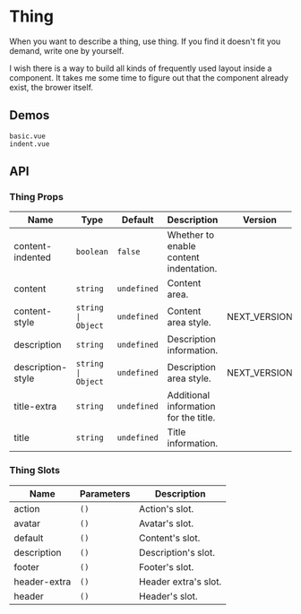 # Thing

When you want to describe a thing, use thing. If you find it doesn't fit you demand, write one by yourself.

I wish there is a way to build all kinds of frequently used layout inside a component. It takes me some time to figure out that the component already exist, the brower itself.

## Demos

```demo
basic.vue
indent.vue
```

## API

### Thing Props

| Name | Type | Default | Description | Version |
| --- | --- | --- | --- | --- |
| content-indented | `boolean` | `false` | Whether to enable content indentation. |
| content | `string` | `undefined` | Content area. |
| content-style | `string \| Object` | `undefined` | Content area style. | NEXT_VERSION |
| description | `string` | `undefined` | Description information. |
| description-style | `string \| Object` | `undefined` | Description area style. | NEXT_VERSION |
| title-extra | `string` | `undefined` | Additional information for the title. |
| title | `string` | `undefined` | Title information. |

### Thing Slots

| Name         | Parameters | Description          |
| ------------ | ---------- | -------------------- |
| action       | `()`       | Action's slot.       |
| avatar       | `()`       | Avatar's slot.       |
| default      | `()`       | Content's slot.      |
| description  | `()`       | Description's slot.  |
| footer       | `()`       | Footer's slot.       |
| header-extra | `()`       | Header extra's slot. |
| header       | `()`       | Header's slot.       |
